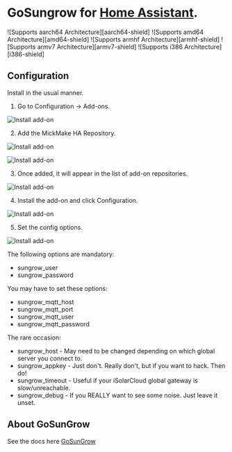 # GoSungrow for [Home Assistant](https://www.home-assistant.io/).

![Supports aarch64 Architecture][aarch64-shield] ![Supports amd64 Architecture][amd64-shield] ![Supports armhf Architecture][armhf-shield] ![Supports armv7 Architecture][armv7-shield] ![Supports i386 Architecture][i386-shield]


## Configuration
Install in the usual manner.

1. Go to Configuration -> Add-ons.

![Install add-on](https://github.com/MickMake/HomeAssistantAddons/raw/main/GoSungrow/ScreenShot1.png)

2. Add the MickMake HA Repository.

![Install add-on](https://github.com/MickMake/HomeAssistantAddons/raw/main/GoSungrow/ScreenShot2.png)

![Install add-on](https://github.com/MickMake/HomeAssistantAddons/raw/main/GoSungrow/ScreenShot3.png)

3. Once added, it will appear in the list of add-on repositories.

![Install add-on](https://github.com/MickMake/HomeAssistantAddons/raw/main/GoSungrow/ScreenShot4.png)

4. Install the add-on and click Configuration.

![Install add-on](https://github.com/MickMake/HomeAssistantAddons/raw/main/GoSungrow/ScreenShot5.png)

5. Set the config options.

![Install add-on](https://github.com/MickMake/HomeAssistantAddons/raw/main/GoSungrow/ScreenShot6.png)

The following options are mandatory:
- sungrow_user
- sungrow_password

You may have to set these options:
- sungrow_mqtt_host
- sungrow_mqtt_port
- sungrow_mqtt_user
- sungrow_mqtt_password

The rare occasion:
- sungrow_host - May need to be changed depending on which global server you connect to.
- sungrow_appkey - Just don't. Really don't, but if you want to hack. Then do!
- sungrow_timeout - Useful if your iSolarCloud global gateway is slow/unreachable.
- sungrow_debug - If you REALLY want to see some noise. Just leave it unset.

## About GoSunGrow
See the docs here [GoSunGrow](https://github.com/MickMake/GoSunGrow/)

